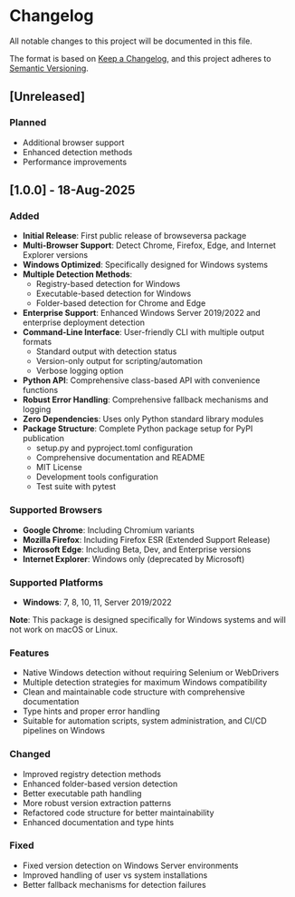 # Changelog

All notable changes to this project will be documented in this file.

The format is based on [Keep a Changelog](https://keepachangelog.com/en/1.0.0/),
and this project adheres to [Semantic Versioning](https://semver.org/spec/v2.0.0.html).

## [Unreleased]

### Planned
- Additional browser support
- Enhanced detection methods
- Performance improvements

## [1.0.0] - 18-Aug-2025

### Added
- **Initial Release**: First public release of browseversa package
- **Multi-Browser Support**: Detect Chrome, Firefox, Edge, and Internet Explorer versions
- **Windows Optimized**: Specifically designed for Windows systems
- **Multiple Detection Methods**:
  - Registry-based detection for Windows
  - Executable-based detection for Windows
  - Folder-based detection for Chrome and Edge
- **Enterprise Support**: Enhanced Windows Server 2019/2022 and enterprise deployment detection
- **Command-Line Interface**: User-friendly CLI with multiple output formats
  - Standard output with detection status
  - Version-only output for scripting/automation
  - Verbose logging option
- **Python API**: Comprehensive class-based API with convenience functions
- **Robust Error Handling**: Comprehensive fallback mechanisms and logging
- **Zero Dependencies**: Uses only Python standard library modules
- **Package Structure**: Complete Python package setup for PyPI publication
  - setup.py and pyproject.toml configuration
  - Comprehensive documentation and README
  - MIT License
  - Development tools configuration
  - Test suite with pytest

### Supported Browsers
- **Google Chrome**: Including Chromium variants
- **Mozilla Firefox**: Including Firefox ESR (Extended Support Release)
- **Microsoft Edge**: Including Beta, Dev, and Enterprise versions
- **Internet Explorer**: Windows only (deprecated by Microsoft)

### Supported Platforms
- **Windows**: 7, 8, 10, 11, Server 2019/2022

**Note**: This package is designed specifically for Windows systems and will not work on macOS or Linux.

### Features
- Native Windows detection without requiring Selenium or WebDrivers
- Multiple detection strategies for maximum Windows compatibility
- Clean and maintainable code structure with comprehensive documentation
- Type hints and proper error handling
- Suitable for automation scripts, system administration, and CI/CD pipelines on Windows

### Changed
- Improved registry detection methods
- Enhanced folder-based version detection
- Better executable path handling
- More robust version extraction patterns
- Refactored code structure for better maintainability
- Enhanced documentation and type hints

### Fixed
- Fixed version detection on Windows Server environments
- Improved handling of user vs system installations
- Better fallback mechanisms for detection failures 